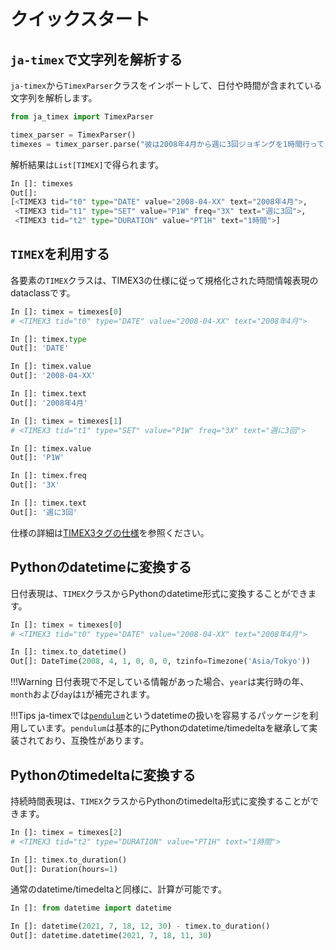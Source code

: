 # クイックスタート

## `ja-timex`で文字列を解析する
`ja-timex`から`TimexParser`クラスをインポートして、日付や時間が含まれている文字列を解析します。

```python
from ja_timex import TimexParser

timex_parser = TimexParser()
timexes = timex_parser.parse("彼は2008年4月から週に3回ジョギングを1時間行ってきた")
```

解析結果は`List[TIMEX]`で得られます。

```python
In []: timexes
Out[]:
[<TIMEX3 tid="t0" type="DATE" value="2008-04-XX" text="2008年4月">,
 <TIMEX3 tid="t1" type="SET" value="P1W" freq="3X" text="週に3回">,
 <TIMEX3 tid="t2" type="DURATION" value="PT1H" text="1時間">]
```

## `TIMEX`を利用する

各要素の`TIMEX`クラスは、TIMEX3の仕様に従って規格化された時間情報表現のdataclassです。

```python
In []: timex = timexes[0] 
# <TIMEX3 tid="t0" type="DATE" value="2008-04-XX" text="2008年4月">

In []: timex.type
Out[]: 'DATE'

In []: timex.value
Out[]: '2008-04-XX'

In []: timex.text
Out[]: '2008年4月'
```

```python
In []: timex = timexes[1]
# <TIMEX3 tid="t1" type="SET" value="P1W" freq="3X" text="週に3回">

In []: timex.value
Out[]: 'P1W'

In []: timex.freq
Out[]: '3X'

In []: timex.text
Out[]: '週に3回'
```

仕様の詳細は[TIMEX3タグの仕様](timex3.md)を参照ください。

## Pythonのdatetimeに変換する
日付表現は、`TIMEX`クラスからPythonのdatetime形式に変換することができます。

```python
In []: timex = timexes[0]
# <TIMEX3 tid="t0" type="DATE" value="2008-04-XX" text="2008年4月">

In []: timex.to_datetime()
Out[]: DateTime(2008, 4, 1, 0, 0, 0, tzinfo=Timezone('Asia/Tokyo'))
```

!!!Warning
    日付表現で不足している情報があった場合、`year`は実行時の年、`month`および`day`は`1`が補完されます。

!!!Tips
    ja-timexでは[`pendulum`](https://pendulum.eustace.io/)というdatetimeの扱いを容易するパッケージを利用しています。`pendulum`は基本的にPythonのdatetime/timedeltaを継承して実装されており、互換性があります。

## Pythonのtimedeltaに変換する
持続時間表現は、`TIMEX`クラスからPythonのtimedelta形式に変換することができます。

```python
In []: timex = timexes[2]
# <TIMEX3 tid="t2" type="DURATION" value="PT1H" text="1時間">

In []: timex.to_duration()
Out[]: Duration(hours=1)
```

通常のdatetime/timedeltaと同様に、計算が可能です。

```python
In []: from datetime import datetime

In []: datetime(2021, 7, 18, 12, 30) - timex.to_duration()
Out[]: datetime.datetime(2021, 7, 18, 11, 30)
```
